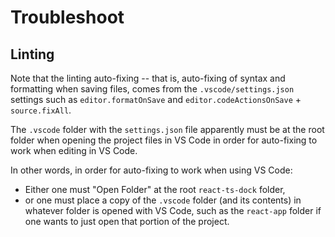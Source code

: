 # Troubleshoot

## Linting

Note that the linting auto-fixing -- that is, auto-fixing of syntax and
formatting when saving files, comes from the `.vscode/settings.json` settings
such as `editor.formatOnSave` and `editor.codeActionsOnSave` + `source.fixAll`.

The `.vscode` folder with the `settings.json` file apparently must be at the
root folder when opening the project files in VS Code in order for auto-fixing
to work when editing in VS Code.

In other words, in order for auto-fixing to work when using VS Code:

* Either one must "Open Folder" at the root `react-ts-dock` folder,
* or one must place a copy of the `.vscode` folder (and its contents) in
  whatever folder is opened with VS Code, such as the `react-app` folder if one
  wants to just open that portion of the project.
